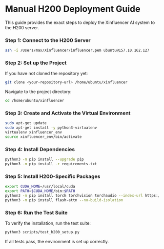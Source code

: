 # Manual H200 Deployment Guide

This guide provides the exact steps to deploy the Xinfluencer AI system to the H200 server.

### Step 1: Connect to the H200 Server

```bash
ssh -i /Users/max/Xinfluencer/influencer.pem ubuntu@157.10.162.127
```

### Step 2: Set up the Project

If you have not cloned the repository yet:
```bash
git clone <your-repository-url> /home/ubuntu/xinfluencer
```

Navigate to the project directory:
```bash
cd /home/ubuntu/xinfluencer
```

### Step 3: Create and Activate the Virtual Environment

```bash
sudo apt-get update
sudo apt-get install -y python3-virtualenv
virtualenv xinfluencer_env
source xinfluencer_env/bin/activate
```

### Step 4: Install Dependencies

```bash
python3 -m pip install --upgrade pip
python3 -m pip install -r requirements.txt
```

### Step 5: Install H200-Specific Packages

```bash
export CUDA_HOME=/usr/local/cuda
export PATH=$CUDA_HOME/bin:$PATH
python3 -m pip install torch torchvision torchaudio --index-url https://download.pytorch.org/whl/cu118
python3 -m pip install flash-attn --no-build-isolation
```

### Step 6: Run the Test Suite

To verify the installation, run the test suite:
```bash
python3 scripts/test_h200_setup.py
```

If all tests pass, the environment is set up correctly. 